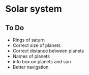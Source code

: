 # Solar system

## To Do

- Rings of saturn
- Correct size of planets
- Correct distance between planets
- Names of planets
- info box on planets and sun
- Better navigation
